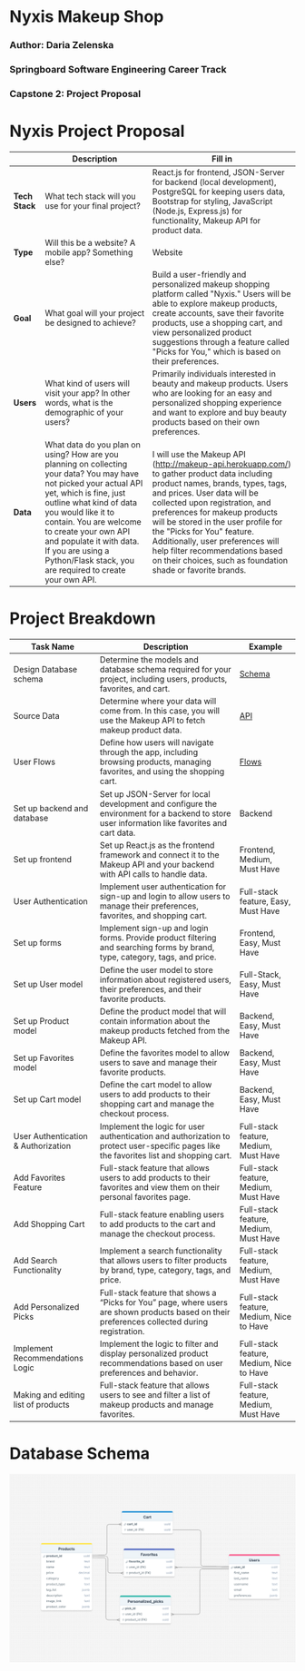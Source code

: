 # Nyxis Makeup Shop
### Author: Daria Zelenska
### Springboard Software Engineering Career Track
### Capstone 2: Project Proposal

# Nyxis Project Proposal

|            | Description                                                                                                                                                                                                                                                                                                                                              | Fill in                                                                                                                                                                                                                                                                                                                                                                                                                                   |
|------------|----------------------------------------------------------------------------------------------------------------------------------------------------------------------------------------------------------------------------------------------------------------------------------------------------------------------------------------------------------|-------------------------------------------------------------------------------------------------------------------------------------------------------------------------------------------------------------------------------------------------------------------------------------------------------------------------------------------------------------------------------------------------------------------------------------------|
| **Tech Stack** | What tech stack will you use for your final project?                               | React.js for frontend, JSON-Server for backend (local development), PostgreSQL for keeping users data, Bootstrap for styling, JavaScript (Node.js, Express.js) for functionality, Makeup API for product data.                                                                                                                                                                                                                            |
| **Type**       | Will this be a website? A mobile app? Something else?                                                                                                                                                                                                                                                                                                    | Website                                                                                                                                                                                                                                                                                                                                                                                                                                   |
| **Goal**       | What goal will your project be designed to achieve?                                                                                                                                                                                                                                                                                                      | Build a user-friendly and personalized makeup shopping platform called "Nyxis." Users will be able to explore makeup products, create accounts, save their favorite products, use a shopping cart, and view personalized product suggestions through a feature called "Picks for You," which is based on their preferences.                                                                                                               |
| **Users**      | What kind of users will visit your app? In other words, what is the demographic of your users?                                                                                                                                                                                                                                                           | Primarily individuals interested in beauty and makeup products. Users who are looking for an easy and personalized shopping experience and want to explore and buy beauty products based on their own preferences.                                                                                                                                                                                                                        |
| **Data**       | What data do you plan on using? How are you planning on collecting your data? You may have not picked your actual API yet, which is fine, just outline what kind of data you would like it to contain. You are welcome to create your own API and populate it with data. If you are using a Python/Flask stack, you are required to create your own API. | I will use the Makeup API (http://makeup-api.herokuapp.com/) to gather product data including product names, brands, types, tags, and prices. User data will be collected upon registration, and preferences for makeup products will be stored in the user profile for the "Picks for You" feature. Additionally, user preferences will help filter recommendations based on their choices, such as foundation shade or favorite brands. |

# Project Breakdown

| Task Name                            | Description                                                                                                                                              | Example                                                 |
|--------------------------------------|----------------------------------------------------------------------------------------------------------------------------------------------------------|---------------------------------------------------------|
| Design Database schema               | Determine the models and database schema required for your project, including users, products, favorites, and cart.                                        | [Schema](resources/makeup_shop_schema.png)              |
| Source Data                          | Determine where your data will come from. In this case, you will use the Makeup API to fetch makeup product data.                                          | [API](http://makeup-api.herokuapp.com/?ref=apilist.fun) |
| User Flows                           | Define how users will navigate through the app, including browsing products, managing favorites, and using the shopping cart.                              | [Flows](resources/shop_flow.pdf )                       |
| Set up backend and database          | Set up JSON-Server for local development and configure the environment for a backend to store user information like favorites and cart data.               | Backend                                                 |
| Set up frontend                      | Set up React.js as the frontend framework and connect it to the Makeup API and your backend with API calls to handle data.                                 | Frontend, Medium, Must Have                             |
| User Authentication                  | Implement user authentication for sign-up and login to allow users to manage their preferences, favorites, and shopping cart.                              | Full-stack feature, Easy, Must Have                     |
| Set up forms                         | Implement sign-up and login forms. Provide product filtering and searching forms by brand, type, category, tags, and price.                                | Frontend, Easy, Must Have                               |
| Set up User model                    | Define the user model to store information about registered users, their preferences, and their favorite products.                                         | Full-Stack, Easy, Must Have                             |
| Set up Product model                 | Define the product model that will contain information about the makeup products fetched from the Makeup API.                                              | Backend, Easy, Must Have                                |
| Set up Favorites model               | Define the favorites model to allow users to save and manage their favorite products.                                                                      | Backend, Easy, Must Have                                |
| Set up Cart model                    | Define the cart model to allow users to add products to their shopping cart and manage the checkout process.                                               | Backend, Easy, Must Have                                |
| User Authentication & Authorization  | Implement the logic for user authentication and authorization to protect user-specific pages like the favorites list and shopping cart.                    | Full-stack feature, Medium, Must Have                   |
| Add Favorites Feature                | Full-stack feature that allows users to add products to their favorites and view them on their personal favorites page.                                    | Full-stack feature, Medium, Must Have                   |
| Add Shopping Cart                    | Full-stack feature enabling users to add products to the cart and manage the checkout process.                                                             | Full-stack feature, Medium, Must Have                   |
| Add Search Functionality             | Implement a search functionality that allows users to filter products by brand, type, category, tags, and price.                                           | Full-stack feature, Medium, Must Have                   |
| Add Personalized Picks               | Full-stack feature that shows a “Picks for You” page, where users are shown products based on their preferences collected during registration.             | Full-stack feature, Medium, Nice to Have                |
| Implement Recommendations Logic      | Implement the logic to filter and display personalized product recommendations based on user preferences and behavior.                                      | Full-stack feature, Medium, Nice to Have                |
| Making and editing list of products  | Full-stack feature that allows users to see and filter a list of makeup products and manage favorites.                                                     | Full-stack feature, Medium, Must Have                   |


# Database Schema
![Schema](resources/makeup_shop_schema.png)

